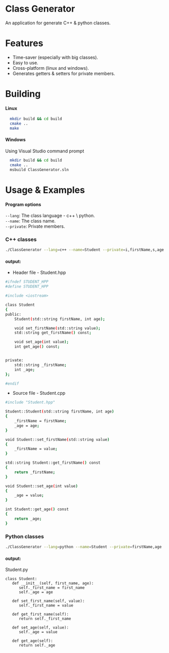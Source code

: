 
# Class Generator

An application for generate C++ & python classes.

# Features

 - Time-saver (especially with big classes).
 - Easy to use.
 - Cross-platform (linux and windows).
 - Generates getters & setters for private members.

  
# Building

#### Linux

```bash
  mkdir build && cd build
  cmake ..
  make
```

#### Windows 
Using Visual Studio command prompt

```bash
  mkdir build && cd build
  cmake ..
  msbuild ClassGenerator.sln
```

  
# Usage & Examples






#### Program options
`--lang`: The class language - c++ \ python.  
`--name`: The class name.  
`--private`: Private members.



### C++ classes
```bash
./ClassGenerator --lang=c++ --name=Student --private=i,firstName,s,age
```
####  output:
- Header file - Student.hpp
```bash
#ifndef STUDENT_HPP
#define STUDENT_HPP

#include <iostream>

class Student
{
public:
	Student(std::string firstName, int age);

	void set_firstName(std::string value);
	std::string get_firstName() const;

	void set_age(int value);
	int get_age() const;


private:
	std::string _firstName;
	int _age;
};

#endif
```

- Source file - Student.cpp
```bash
#include "Student.hpp"

Student::Student(std::string firstName, int age)
{
	_firstName = firstName;
	_age = age;
}

void Student::set_firstName(std::string value)
{
	_firstName = value;
}

std::string Student::get_firstName() const
{
	return _firstName;
}

void Student::set_age(int value)
{
	_age = value;
}

int Student::get_age() const
{
	return _age;
}
```

### Python classes
```bash
./ClassGenerator --lang=python --name=Student --private=firstName,age
```
####  output:
Student.py

```
class Student:
   def __init__(self, first_name, age):
      self._first_name = first_name
      self._age = age

   def set_first_name(self, value):
      self._first_name = value

   def get_first_name(self):
      return self._first_name

   def set_age(self, value):
      self._age = value

   def get_age(self):
      return self._age
```
      


